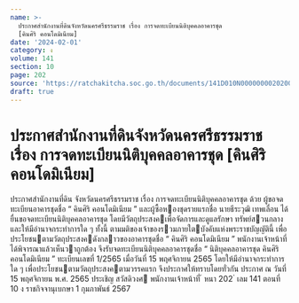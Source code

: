 ```yaml
---
name: >-
  ประกาศสำนักงานที่ดินจังหวัดนครศรีธรรมราช เรื่อง การจดทะเบียนนิติบุคคลอาคารชุด
  [คินศิริ คอนโดมิเนียม]
date: '2024-02-01'
category: ง
volume: 141
section: 10
page: 202
source: 'https://ratchakitcha.soc.go.th/documents/141D010N0000000020200.pdf'
draft: true
---
```


# ประกาศสำนักงานที่ดินจังหวัดนครศรีธรรมราช เรื่อง การจดทะเบียนนิติบุคคลอาคารชุด [คินศิริ คอนโดมิเนียม]

ประกาศสํานักงานที่ดิน จังหวัดนครศรีธรรมราช เรื่อง การจดทะเบียนนิติบุคคลอาคารชุด ด้วย ผู้ขอจดทะเบียนอาคารชุดชื่อ “ คินศิริ คอนโดมิเนียม ” และผู้ซื้อหองชุดรายแรกชื่อ นายธีระวุฒิ เทพเลื่อน ได้ยื่นขอจดทะเบียนนิติบุคคลอาคารชุด โดยมีวัตถุประสงคเพื่อจัดการและดูแลรักษา ทรัพย์สวนกลางและให้มีอํานาจกระทําการใด ๆ ทั้งนี้ ตามมติของเจ้าของรวมภายใตบังคับแห่งพระราชบัญญัตินี้ เพื่อประโยชนตามวัตถุประสงคดังกลาวของอาคารชุดชื่อ “ คินศิริ คอนโดมิเนียม ” พนักงานเจ้าหน้าที่ได้พิจารณาแล้วเห็นวาถูกต้อง จึงรับจดทะเบียนนิติบุคคลอาคารชุดชื่อ “ นิติบุคคลอาคารชุด คินศิริ คอนโดมิเนียม ” ทะเบียนเลขที่ 1/2565 เมื่อวันที่ 15 พฤศจิกายน 2565 โดยให้มีอํานาจกระทําการใด ๆ เพื่อประโยชนตามวัตถุประสงคตามวรรคแรก จึงประกาศให้ทราบโดยทั่วกัน ประกาศ ณ วันที่ 15 พฤศจิกายน พ.ศ. 2565 ประเชิญ สวัสดิวงศ พนักงานเจ้าหน้าที่ ้ หนา 202 ่ เลม 141 ตอนที่ 10 ง ราชกิจจานุเบกษา 1 กุมภาพันธ์ 2567
